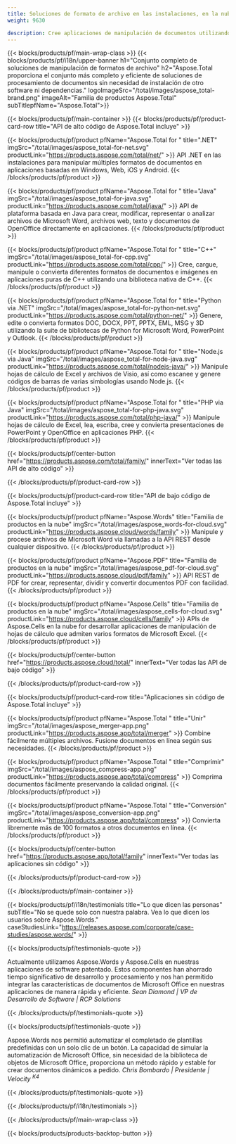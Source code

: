 ```yaml
---
title: Soluciones de formato de archivo en las instalaciones, en la nube y basadas en aplicaciones 
weight: 9630

description: Cree aplicaciones de manipulación de documentos utilizando API locales o en la nube, o simplemente use aplicaciones multiplataforma for ver, comparar, inspeccionar o convertir más de 100 formatos de archivo
---
```


{{< blocks/products/pf/main-wrap-class >}}
{{< blocks/products/pf/i18n/upper-banner h1="Conjunto completo de soluciones de manipulación de formatos de archivo" h2="Aspose.Total proporciona el conjunto más completo y eficiente de soluciones de procesamiento de documentos sin necesidad de instalación de otro software ni dependencias." logoImageSrc="/total/images/aspose_total-brand.png" imageAlt="Familia de productos Aspose.Total" subTitlepfName="Aspose.Total">}}

{{< blocks/products/pf/main-container >}}
{{< blocks/products/pf/product-card-row title="API de alto código de Aspose.Total incluye" >}}

{{< blocks/products/pf/product pfName="Aspose.Total for " title=".NET" imgSrc="/total/images/aspose_total-for-net.svg" productLink="https://products.aspose.com/total/net/" >}}
API .NET en las instalaciones para manipular múltiples formatos de documentos en aplicaciones basadas en Windows, Web, iOS y Android.
{{< /blocks/products/pf/product >}}

{{< blocks/products/pf/product pfName="Aspose.Total for " title="Java" imgSrc="/total/images/aspose_total-for-java.svg" productLink="https://products.aspose.com/total/java/" >}}
API de plataforma basada en Java para crear, modificar, representar o analizar archivos de Microsoft Word, archivos web, texto y documentos de OpenOffice directamente en aplicaciones.
{{< /blocks/products/pf/product >}}

{{< blocks/products/pf/product pfName="Aspose.Total for " title="C++" imgSrc="/total/images/aspose_total-for-cpp.svg" productLink="https://products.aspose.com/total/cpp/" >}}
Cree, cargue, manipule o convierta diferentes formatos de documentos e imágenes en aplicaciones puras de C++ utilizando una biblioteca nativa de C++.
{{< /blocks/products/pf/product >}}

{{< blocks/products/pf/product pfName="Aspose.Total for " title="Python via .NET" imgSrc="/total/images/aspose_total-for-python-net.svg" productLink="https://products.aspose.com/total/python-net/" >}}
Genere, edite o convierta formatos DOC, DOCX, PPT, PPTX, EML, MSG y 3D utilizando la suite de bibliotecas de Python for Microsoft Word, PowerPoint y Outlook.
{{< /blocks/products/pf/product >}}

{{< blocks/products/pf/product pfName="Aspose.Total for " title="Node.js via Java" imgSrc="/total/images/aspose_total-for-node-java.svg" productLink="https://products.aspose.com/total/nodejs-java/" >}}
Manipule hojas de cálculo de Excel y archivos de Visio, así como escanee y genere códigos de barras de varias simbologías usando Node.js.
{{< /blocks/products/pf/product >}}

{{< blocks/products/pf/product pfName="Aspose.Total for " title="PHP via Java" imgSrc="/total/images/aspose_total-for-php-java.svg" productLink="https://products.aspose.com/total/php-java/" >}}
Manipule hojas de cálculo de Excel, lea, escriba, cree y convierta presentaciones de PowerPoint y OpenOffice en aplicaciones PHP.
{{< /blocks/products/pf/product >}}

{{< blocks/products/pf/center-button href="https://products.aspose.com/total/family/" innerText="Ver todas las API de alto código" >}}

{{< /blocks/products/pf/product-card-row >}}

{{< blocks/products/pf/product-card-row title="API de bajo código de Aspose.Total incluye" >}}

{{< blocks/products/pf/product pfName="Aspose.Words" title="Familia de productos en la nube" imgSrc="/total/images/aspose_words-for-cloud.svg" productLink="https://products.aspose.cloud/words/family" >}}
Manipule y procese archivos de Microsoft Word via llamadas a la API REST desde cualquier dispositivo.
{{< /blocks/products/pf/product >}}

{{< blocks/products/pf/product pfName="Aspose.PDF" title="Familia de productos en la nube" imgSrc="/total/images/aspose_pdf-for-cloud.svg" productLink="https://products.aspose.cloud/pdf/family" >}}
API REST de PDF for crear, representar, dividir y convertir documentos PDF con facilidad.
{{< /blocks/products/pf/product >}}

{{< blocks/products/pf/product pfName="Aspose.Cells" title="Familia de productos en la nube" imgSrc="/total/images/aspose_cells-for-cloud.svg" productLink="https://products.aspose.cloud/cells/family" >}}
APIs de Aspose.Cells en la nube for desarrollar aplicaciones de manipulación de hojas de cálculo que admiten varios formatos de Microsoft Excel.
{{< /blocks/products/pf/product >}}

{{< blocks/products/pf/center-button href="https://products.aspose.cloud/total/" innerText="Ver todas las API de bajo código" >}}

{{< /blocks/products/pf/product-card-row >}}

{{< blocks/products/pf/product-card-row title="Aplicaciones sin código de Aspose.Total incluye" >}}

{{< blocks/products/pf/product pfName="Aspose.Total " title="Unir" imgSrc="/total/images/aspose_merger-app.png" productLink="https://products.aspose.app/total/merger" >}}
Combine fácilmente múltiples archivos. Fusione documentos en línea según sus necesidades.
{{< /blocks/products/pf/product >}}

{{< blocks/products/pf/product pfName="Aspose.Total " title="Comprimir" imgSrc="/total/images/aspose_compress-app.png" productLink="https://products.aspose.app/total/compress" >}}
Comprima documentos fácilmente preservando la calidad original.
{{< /blocks/products/pf/product >}}

{{< blocks/products/pf/product pfName="Aspose.Total " title="Conversión" imgSrc="/total/images/aspose_conversion-app.png" productLink="https://products.aspose.app/total/compress" >}}
Convierta libremente más de 100 formatos a otros documentos en línea.
{{< /blocks/products/pf/product >}}

{{< blocks/products/pf/center-button href="https://products.aspose.app/total/family" innerText="Ver todas las aplicaciones sin código" >}}

{{< /blocks/products/pf/product-card-row >}}

{{< /blocks/products/pf/main-container >}}

{{< blocks/products/pf/i18n/testimonials title="Lo que dicen las personas" subTitle="No se quede solo con nuestra palabra. Vea lo que dicen los usuarios sobre Aspose.Words." caseStudiesLink="https://releases.aspose.com/corporate/case-studies/aspose.words/" >}}

{{< blocks/products/pf/testimonials-quote >}}
<p class="first">
Actualmente utilizamos Aspose.Words y Aspose.Cells en nuestras aplicaciones de software patentado. Estos componentes han ahorrado tiempo significativo de desarrollo y procesamiento y nos han permitido integrar las características de documentos de Microsoft Office en nuestras aplicaciones de manera rápida y eficiente.
<em>
Sean Diamond | VP de Desarrollo de Software | RCP Solutions
</em>
</p>

{{< /blocks/products/pf/testimonials-quote >}}

{{< blocks/products/pf/testimonials-quote >}}
<p class="second">
Aspose.Words nos permitió automatizar el completado de plantillas predefinidas con un solo clic de un botón. La capacidad de simular la automatización de Microsoft Office, sin necesidad de la biblioteca de objetos de Microsoft Office, proporciona un método rápido y estable for crear documentos dinámicos a pedido.
<em>
Chris Bombardo | Presidente | Velocity
<sup>
K4
</sup>
</em>
</p>

{{< /blocks/products/pf/testimonials-quote >}}

{{< /blocks/products/pf/i18n/testimonials >}}

{{< /blocks/products/pf/main-wrap-class >}}

{{< blocks/products/products-backtop-button >}}
